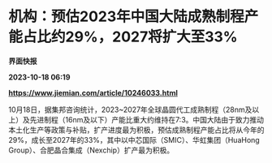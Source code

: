 # 机构：预估2023年中国大陆成熟制程产能占比约29%，2027将扩大至33%
**界面快报**

**2023-10-18 06:19**

**https://www.jiemian.com/article/10246033.html**

10月18日，据集邦咨询统计，2023~2027年全球晶圆代工成熟制程（28nm及以上）及先进制程（16nm及以下）产能比重大约维持在7:3。中国大陆由于致力推动本土化生产等政策与补贴，扩产进度最为积极，预估成熟制程产能占比将从今年的29%，成长至2027年的33%，其中以中芯国际（SMIC）、华虹集团（HuaHong Group）、合肥晶合集成（Nexchip）扩产最为积极。